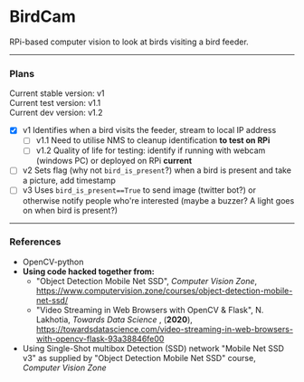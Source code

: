 # BirdCam #
RPi-based computer vision to look at birds visiting a bird feeder.
- - - -
### Plans ###

Current stable version: v1\
Current test version: v1.1\
Current dev version: v1.2

- [x] v1 Identifies when a bird visits the feeder, stream to local IP address
	- [ ] v1.1 Need to utilise NMS to cleanup identification __to test on RPi__
	- [ ] v1.2 Quality of life for testing: identify if running with webcam (windows PC) or deployed on RPi __current__
- [ ] v2 Sets flag (why not `bird_is_present`?) when a bird is present and take a picture, add timestamp
- [ ] v3 Uses `bird_is_present==True` to send image (twitter bot?)  or otherwise notify people who're interested (maybe a buzzer? A light goes on when bird is present?)

- - - -

### References ###
* OpenCV-python
* __Using code hacked together from:__
	* "Object Detection Mobile Net SSD", *Computer Vision Zone*, <https://www.computervision.zone/courses/object-detection-mobile-net-ssd/>
	* "Video Streaming in Web Browsers with OpenCV & Flask", N. Lakhotia, _Towards Data Science_ , (**2020**), <https://towardsdatascience.com/video-streaming-in-web-browsers-with-opencv-flask-93a38846fe00>
* Using Single-Shot multibox Detection (SSD) network "Mobile Net SSD v3" as supplied by "Object Detection Mobile Net SSD" course, *Computer Vision Zone*
